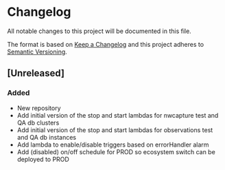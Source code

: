 # Changelog
All notable changes to this project will be documented in this file.

The format is based on [Keep a Changelog](http://keepachangelog.com/en/1.0.0/)
and this project adheres to [Semantic Versioning](http://semver.org/spec/v2.0.0.html).

## [Unreleased]
### Added
- New repository
- Add initial version of the stop and start lambdas for nwcapture test and QA db clusters
- Add initial version of the stop and start lambdas for observations test and QA db instances
- Add lambda to enable/disable triggers based on errorHandler alarm
- Add (disabled) on/off schedule for PROD so ecosystem switch can be deployed to PROD
